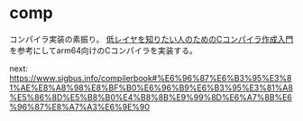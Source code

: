 # comp

コンパイラ実装の素振り。
[低レイヤを知りたい人のためのCコンパイラ作成入門](https://www.sigbus.info/compilerbook)
を参考にしてarm64向けのCコンパイラを実装する。

next: https://www.sigbus.info/compilerbook#%E6%96%87%E6%B3%95%E3%81%AE%E8%A8%98%E8%BF%B0%E6%96%B9%E6%B3%95%E3%81%A8%E5%86%8D%E5%B8%B0%E4%B8%8B%E9%99%8D%E6%A7%8B%E6%96%87%E8%A7%A3%E6%9E%90

